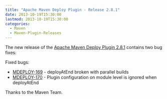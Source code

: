 ```yaml
---
title: "Apache Maven Deploy Plugin - Release 2.8.1"
date: 2013-10-19T15:30:00
lastmod: 2013-10-19T15:30:00
categories:
  - Maven
  - Maven-Plugin-Releases
---
```

The new release of the [Apache Maven Deploy Plugin 2.8.1](http://maven.apache.org/plugins/maven-deploy-plugin/)
contains two bug fixes:

Fixed bugs:

 * [MDEPLOY-169](https://issues.apache.org/jira/browse/MDEPLOY-169) - deployAtEnd broken with parallel builds
 * [MDEPLOY-170](https://issues.apache.org/jira/browse/MDEPLOY-170) - Plugin configuration on module level is ignored when deployAtEnd

Thanks to the Maven Team.
